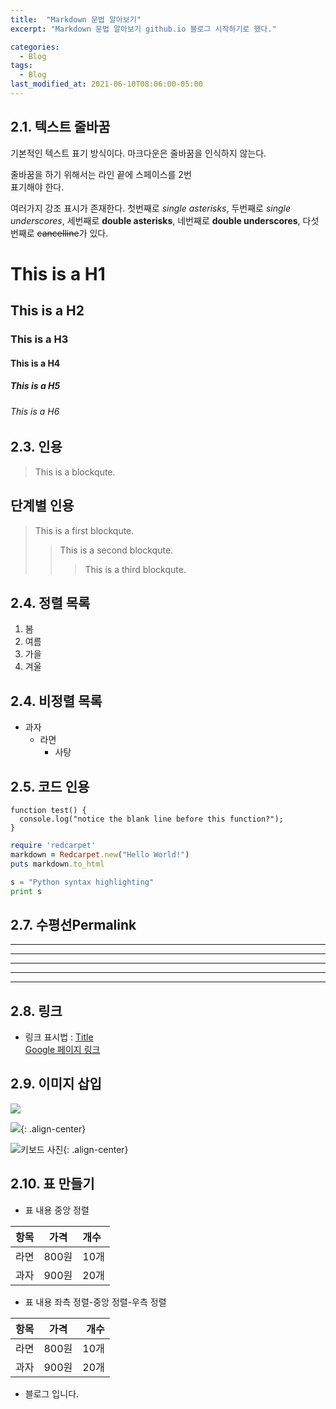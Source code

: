 ```yaml
---
title:  "Markdown 문법 알아보기"
excerpt: "Markdown 문법 알아보기 github.io 블로그 시작하기로 했다."

categories:
  - Blog
tags:
  - Blog
last_modified_at: 2021-06-10T08:06:00-05:00
---
```


## 2.1. 텍스트 줄바꿈
기본적인 텍스트 표기 방식이다.
마크다운은 줄바꿈을 인식하지 않는다.

줄바꿈을 하기 위해서는 라인 끝에 스페이스를 2번  
표기해야 한다.

여러가지 강조 표시가 존재한다. 첫번째로 *single asterisks*,
두번째로 _single underscores_, 세번째로 **double asterisks**,
네번째로 __double underscores__, 다섯번째로 ~~cancelline~~가 있다.

# This is a H1
## This is a H2
### This is a H3
#### This is a H4
##### This is a H5
###### This is a H6

## 2.3. 인용
> This is a blockqute.  

## 단계별 인용
> This is a first blockqute.
>> This is a second blockqute.
>>> This is a third blockqute.

## 2.4. 정렬 목록
1. 봄
2. 여름
3. 가을
4. 겨울

## 2.4. 비정렬 목록
* 과자
  * 라면
    * 사탕

## 2.5. 코드 인용

```
function test() {
  console.log("notice the blank line before this function?");
}
```    

```ruby
require 'redcarpet'
markdown = Redcarpet.new("Hello World!")
puts markdown.to_html
```

```python
s = "Python syntax highlighting"
print s
```

## 2.7. 수평선Permalink
* * *
***
*****
- - -
---------------------------------------

## 2.8. 링크
- 링크 표시법 : [Title](link)  
[Google 페이지 링크](https://google.com)

## 2.9. 이미지 삽입
![](https://devinlife.com/assets/images/bio-photo-keyboard-small.jpg)  

![](https://devinlife.com/assets/images/bio-photo-keyboard-small.jpg){: .align-center}

![키보드 사진](https://devinlife.com/assets/images/bio-photo-keyboard-small.jpg "내 키보드 사진"){: .align-center}

## 2.10. 표 만들기
* 표 내용 중앙 정렬

| 항목 | 가격 | 개수 |
|:---:|:----:|:----|
| 라면 | 800원 | 10개 |
| 과자 | 900원 | 20개 |

* 표 내용 좌측 정렬-중앙 정렬-우측 정렬

| 항목 | 가격 | 개수 |
|:----|:----:|----:|
| 라면 | 800원 | 10개 |
| 과자 | 900원 | 20개 |


* 블로그 입니다.
